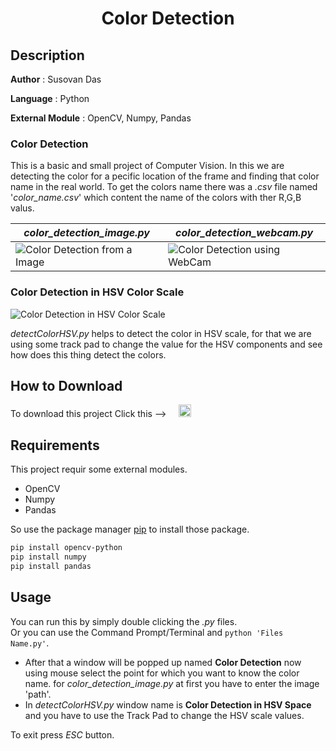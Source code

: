 #
**<H1 align = "center">Color Detection</H1>**

## Description

**Author** : Susovan Das

**Language** : Python  

**External Module** : OpenCV, Numpy, Pandas

### **Color Detection**

This is a basic and small project of Computer Vision. In this we are detecting the color for a pecific location of the frame and finding that color name in the real world. To get the colors name there was a _.csv_ file named '_color_name.csv_' which content the name of the colors with ther R,G,B valus.  

|_color_detection_image.py_|_color_detection_webcam.py_|
|---|---|
|![Color Detection from a Image][imgGif]|![Color Detection using WebCam][webcamGif]|

### **Color Detection in HSV Color Scale**

![Color Detection in HSV Color Scale][imgHSVGif]

_detectColorHSV.py_ helps to detect the color in HSV scale, for that we are using some track pad to change the value for the HSV components and see how does this thing detect the colors.

## How to Download

To download this project Click this --> &nbsp; &nbsp; [<img src="https://github.com/SusovanGithub/OpenCV-Projects/blob/master/Assets/.download_icon.png" width="20" height="20"/>][DownGit]

## Requirements

This project requir some external modules.
* OpenCV
* Numpy
* Pandas

So use the package manager [pip](https://pypi.org/project/pip/) to install those package.

```bash
pip install opencv-python
pip install numpy
pip install pandas
```

## Usage

You can run this by simply double clicking the _.py_ files.  
Or you can use the Command Prompt/Terminal and `python 'Files Name.py'`.  

* After that a window will be popped up named **Color Detection** now using mouse select the point for which you want to know the color name. for _color_detection_image.py_ at first you have to enter the image 'path'.
* In _detectColorHSV.py_ window name is **Color Detection in HSV Space** and you have to use the Track Pad to change the HSV scale values.

To exit press _ESC_ button.

<!--Inner Links-->
[imgGif]: https://github.com/SusovanGithub/OpenCV-Projects/blob/master/Assets/color_detection_image.gif
[webcamGif]: https://github.com/SusovanGithub/OpenCV-Projects/blob/master/Assets/color_detection_webcam.gif
[imgHSVGif]: https://github.com/SusovanGithub/OpenCV-Projects/blob/master/Assets/detectColorHSV.gif
[DownGit]: https://minhaskamal.github.io/DownGit/#/home?url=https://github.com/SusovanGithub/OpenCV-Projects/tree/master/Color_Detection
